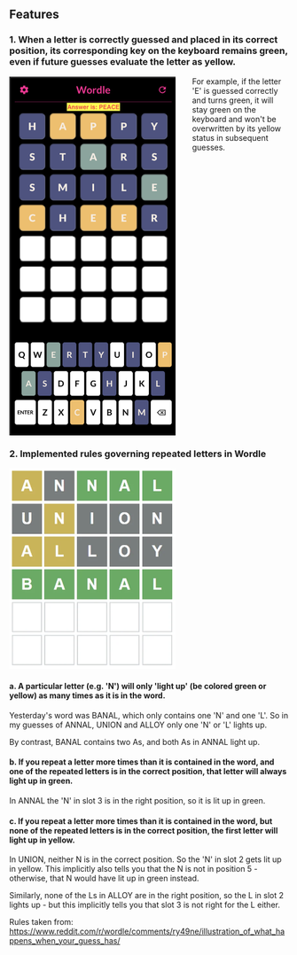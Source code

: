 ## Features

### 1. When a letter is correctly guessed and placed in its correct position, its corresponding key on the keyboard remains green, even if future guesses evaluate the letter as yellow.

<div style="display:flex;gap:30px"><img src="assets/Screenshot 2024-07-24 at 3.41.33 PM.png" alt="Screenshot" width="300"/><div>For example, if the letter 'E' is guessed correctly and turns green, it will stay green on the keyboard and won't be overwritten by its yellow status in subsequent guesses.
</div></div>

### 2. Implemented rules governing repeated letters in Wordle

<img src='assets/gxm0fbyjo8a81.webp' width="300"/>

#### a. A particular letter (e.g. 'N') will only 'light up' (be colored green or yellow) as many times as it is in the word.

Yesterday's word was BANAL, which only contains one 'N' and one 'L'. So in my guesses of ANNAL, UNION and ALLOY only one 'N' or 'L' lights up.

By contrast, BANAL contains two As, and both As in ANNAL light up.

#### b. If you repeat a letter more times than it is contained in the word, and one of the repeated letters is in the correct position, that letter will always light up in green.

In ANNAL the 'N' in slot 3 is in the right position, so it is lit up in green.

#### c. If you repeat a letter more times than it is contained in the word, but none of the repeated letters is in the correct position, the first letter will light up in yellow.

In UNION, neither N is in the correct position. So the 'N' in slot 2 gets lit up in yellow. This implicitly also tells you that the N is not in position 5 - otherwise, that N would have lit up in green instead.

Similarly, none of the Ls in ALLOY are in the right position, so the L in slot 2 lights up - but this implicitly tells you that slot 3 is not right for the L either.

Rules taken from: https://www.reddit.com/r/wordle/comments/ry49ne/illustration_of_what_happens_when_your_guess_has/
